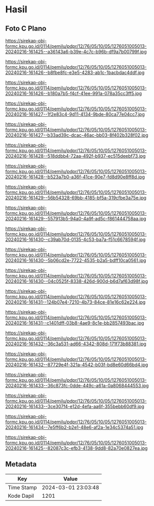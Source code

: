 # Hasil

## Foto C Plano

https://sirekap-obj-formc.kpu.go.id/0114/pemilu/pdpr/12/76/05/10/05/1276051005013-20240216-161425--a36143a6-b39e-4c7c-b96b-df9a7b00799f.jpg

https://sirekap-obj-formc.kpu.go.id/0114/pemilu/pdpr/12/76/05/10/05/1276051005013-20240216-161426--b8fbe8fc-e3e5-4283-ab1c-1bacbdac4ddf.jpg

https://sirekap-obj-formc.kpu.go.id/0114/pemilu/pdpr/12/76/05/10/05/1276051005013-20240216-161426--b180a7b5-f4cf-41ee-991a-078a35cc3ff5.jpg

https://sirekap-obj-formc.kpu.go.id/0114/pemilu/pdpr/12/76/05/10/05/1276051005013-20240216-161427--1f2e83c4-9d11-4134-9bde-80ca77e04cc7.jpg

https://sirekap-obj-formc.kpu.go.id/0114/pemilu/pdpr/12/76/05/10/05/1276051005013-20240216-161427--b33ad39c-dcac-46ac-bb03-8f402b328f02.jpg

https://sirekap-obj-formc.kpu.go.id/0114/pemilu/pdpr/12/76/05/10/05/1276051005013-20240216-161428--518ddbb4-72aa-492f-b937-ec515deebf73.jpg

https://sirekap-obj-formc.kpu.go.id/0114/pemilu/pdpr/12/76/05/10/05/1276051005013-20240216-161428--b523a7b0-a36f-41ce-90e7-fd8d90e8ff8d.jpg

https://sirekap-obj-formc.kpu.go.id/0114/pemilu/pdpr/12/76/05/10/05/1276051005013-20240216-161429--56b54328-69bb-4185-bf5a-319cfbe3a75e.jpg

https://sirekap-obj-formc.kpu.go.id/0114/pemilu/pdpr/12/76/05/10/05/1276051005013-20240216-161429--557913b5-94a0-4a9f-ad5c-f861444758aa.jpg

https://sirekap-obj-formc.kpu.go.id/0114/pemilu/pdpr/12/76/05/10/05/1276051005013-20240216-161430--c39ab70d-0135-4c53-ba7a-f51c6678594f.jpg

https://sirekap-obj-formc.kpu.go.id/0114/pemilu/pdpr/12/76/05/10/05/1276051005013-20240216-161430--5b06cd2e-7722-4535-b2a5-bdff10ca0561.jpg

https://sirekap-obj-formc.kpu.go.id/0114/pemilu/pdpr/12/76/05/10/05/1276051005013-20240216-161430--04c0525f-8338-426d-900d-b6d7af63d98f.jpg

https://sirekap-obj-formc.kpu.go.id/0114/pemilu/pdpr/12/76/05/10/05/1276051005013-20240216-161431--124b07e4-7210-4b73-84ce-81e16c62e224.jpg

https://sirekap-obj-formc.kpu.go.id/0114/pemilu/pdpr/12/76/05/10/05/1276051005013-20240216-161431--c1401dff-03b8-4ae9-8c1e-bb2857493bac.jpg

https://sirekap-obj-formc.kpu.go.id/0114/pemilu/pdpr/12/76/05/10/05/1276051005013-20240216-161432--36c3a531-ad66-4342-808d-171f73b88381.jpg

https://sirekap-obj-formc.kpu.go.id/0114/pemilu/pdpr/12/76/05/10/05/1276051005013-20240216-161432--87729e4f-321a-4542-b03f-bd8e60d66bd4.jpg

https://sirekap-obj-formc.kpu.go.id/0114/pemilu/pdpr/12/76/05/10/05/1276051005013-20240216-161433--36c873fc-0dde-449c-a61a-0a8068444553.jpg

https://sirekap-obj-formc.kpu.go.id/0114/pemilu/pdpr/12/76/05/10/05/1276051005013-20240216-161433--3ce307f4-e12d-4efa-aa6f-355bebb60df9.jpg

https://sirekap-obj-formc.kpu.go.id/0114/pemilu/pdpr/12/76/05/10/05/1276051005013-20240216-161434--7e5ff6b2-b2e1-48e6-af2a-1e34c5374a51.jpg

https://sirekap-obj-formc.kpu.go.id/0114/pemilu/pdpr/12/76/05/10/05/1276051005013-20240216-161425--82087c3c-efb3-4138-9dd8-82a70e0827ea.jpg


## Metadata

| Key        | Value               |
| ---------- | ------------------- |
| Time Stamp | 2024-03-01 23:03:48 |
| Kode Dapil | 1201                |



